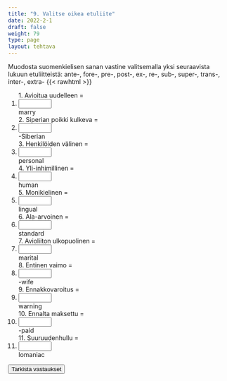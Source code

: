 ```yaml
---
title: "9. Valitse oikea etuliite"
date: 2022-2-1
draft: false
weight: 79
type: page
layout: tehtava
---
```


Muodosta suomenkielisen sanan vastine valitsemalla yksi seuraavista lukuun etuliitteistä: ante-, fore-, pre-, post-, ex-, re-, sub-, super-, trans-, inter-, extra- 
{{< rawhtml >}}
<div class="tehtava">
<form autocomplete="off">
  <ol>
  
<section>
1. Avioitua uudelleen = &nbsp;<li><input id="q1" type="text"/><span></span></li>marry
</section>
<section>
2. Siperian poikki kulkeva = &nbsp;<li><input id="q2" type="text"/><span></span></li>-Siberian
</section>
<section>
3. Henkilöiden välinen = &nbsp;<li><input id="q3" type="text"/><span></span></li>personal
</section>
<section>
4. Yli-inhimillinen = &nbsp;<li><input id="q4" type="text"/><span></span></li>human
</section>
<section>
5. Monikielinen = &nbsp;<li><input id="q5" type="text"/><span></span></li>lingual
</section>
<section>
6. Ala-arvoinen = &nbsp;<li><input id="q6" type="text"/><span></span></li>standard
</section>
<section>
7. Avioliiton ulkopuolinen = &nbsp;<li><input id="q7" type="text"/><span></span></li>marital
</section>
<section>
8. Entinen vaimo =  &nbsp;<li><input id="q8" type="text"/><span></span></li>-wife
</section>
<section>
9. Ennakkovaroitus = &nbsp;<li><input id="q9" type="text"/><span></span></li>warning
</section>
<section>
10. Ennalta maksettu = &nbsp;<li><input id="q10" type="text"/><span></span></li>-paid
</section> 
<section>
11. Suuruudenhullu = &nbsp;<li><input id="q11" type="text"/><span></span></li>lomaniac
</section> 

</ol>
  
 <link rel="stylesheet" type="text/css" href="/css/kirjoita1.css"/>

<div id="buttonWrapper">
   <input type="submit" id="submit" value="Tarkista vastaukset" />
   </div>
</form>

</div>


<script>
var answers = {
  "q1": ["re"],
  "q2": ["trans"],
  "q3": ["inter"],
  "q4": ["super"],
  "q5": ["post",],
  "q6": ["sub"],
  "q7": ["extra"],
  "q8": ["ex"],
  "q9": ["fore"],
  "q10": ["pre"],
  };

function markAnswers() {
  $("input[type='text']").each(function() {
    console.log($.inArray(this.value, answers[this.id]));
    if ($.inArray(this.value.toLowerCase().trim(), answers[this.id]) === -1) {
      $(this).parent()[0].setAttribute("class", "vaarin");
    } else {
      $(this).parent()[0].setAttribute("class", "oikein");
    }
  })
}

$("form").on("submit", function(e) {
  e.preventDefault();
  markAnswers();
});

const input = document.querySelector('.tehtava input');
const span = document.querySelector('.tehtava span');

document.querySelectorAll("input").forEach(elem => elem.addEventListener('input', function (event) {
    span.innerHTML = this.value.replace(/\s/g, '&nbsp;');
    this.style.width = span.offsetWidth + 'px';
}));

</script>

<style>
.tehtava input[type="text"] {
    width: 75px;
    text-align: right;
}
</style>
</rawhtml>